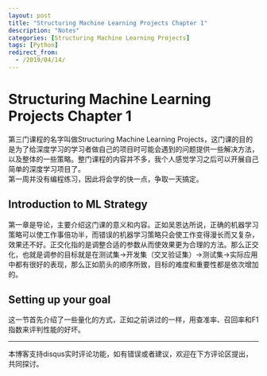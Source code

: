 ```yaml
---
layout: post
title: "Structuring Machine Learning Projects Chapter 1"
description: "Notes"
categories: [Structuring Machine Learning Projects]
tags: [Python]
redirect_from:
  - /2019/04/14/
---
```


# Structuring Machine Learning Projects Chapter 1    

第三门课程的名字叫做Structuring Machine Learning Projects，这门课的目的是为了给深度学习的学习者做自己的项目时可能会遇到的问题提供一些解决方法，以及整体的一些策略。整门课程的内容并不多，我个人感觉学习之后可以开展自己简单的深度学习项目了。  
第一周并没有编程练习，因此将会学的快一点，争取一天搞定。  

## Introduction to ML Strategy  

第一章是导论，主要介绍这门课的意义和内容。正如吴恩达所说，正确的机器学习策略可以使工作事倍功半，而错误的机器学习策略只会使工作变得漫长而又复杂，效果还不好。正交化指的是调整合适的参数从而使效果更为合理的方法。那么正交化，也就是调参的目标就是在测试集->开发集（交叉验证集）->测试集->实际应用中都有很好的表现，那么正如箭头的顺序所致，目标的难度和重要性都是依次增加的。  

## Setting up your goal  

这一节首先介绍了一些量化的方式，正如之前讲过的一样，用查准率、召回率和F1指数来评判性能的好坏。

---
本博客支持disqus实时评论功能，如有错误或者建议，欢迎在下方评论区提出，共同探讨。  
